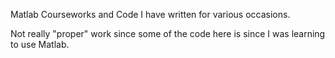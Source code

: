 Matlab Courseworks and Code I have written for various occasions. 

Not really "proper" work since some of the code here is since I was learning to use Matlab.
